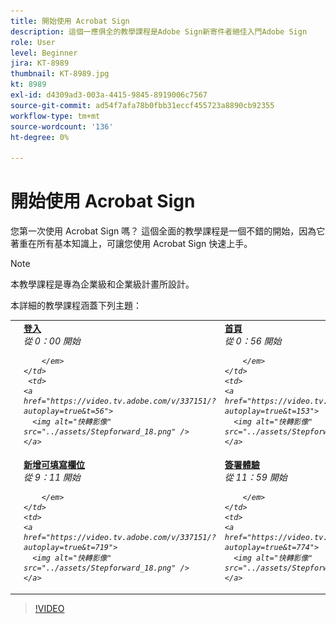 ```yaml
---
title: 開始使用 Acrobat Sign
description: 這個一應俱全的教學課程是Adobe Sign新寄件者絕佳入門Adobe Sign
role: User
level: Beginner
jira: KT-8989
thumbnail: KT-8989.jpg
kt: 8989
exl-id: d4309ad3-003a-4415-9845-8919006c7567
source-git-commit: ad54f7afa78b0fbb31eccf455723a8890cb92355
workflow-type: tm+mt
source-wordcount: '136'
ht-degree: 0%

---
```


# 開始使用 Acrobat Sign

您第一次使用 Acrobat Sign 嗎？ 這個全面的教學課程是一個不錯的開始，因為它著重在所有基本知識上，可讓您使用 Acrobat Sign 快速上手。

>[!NOTE]
>
>本教學課程是專為企業級和企業級計畫所設計。

本詳細的教學課程涵蓋下列主題：

<table style="table-layout:auto">
<tr>
  <td>
    <a href="https://video.tv.adobe.com/v/337151?hidetitle=true">
      <img alt="快轉影像" src="../assets/Stepforward_18.png" />
    </a>
  </td>
  <td>
     <a href="https://video.tv.adobe.com/v/337151?hidetitle=true"><strong>登入 </strong></a> <br> <em> 從 0：00 開始
         
        </em>
    </td>
     <td>
    <a href="https://video.tv.adobe.com/v/337151/?autoplay=true&t=56">
      <img alt="快轉影像" src="../assets/Stepforward_18.png" />
    </a>
  </td>
  <td>
     <a href="https://video.tv.adobe.com/v/337151/?autoplay=true&t=56"><strong>首頁 </strong></a> <br> <em> 從 0：56 開始
         
        </em>
    </td>
    <td>
    <a href="https://video.tv.adobe.com/v/337151/?autoplay=true&t=153">
      <img alt="快轉影像" src="../assets/Stepforward_18.png" />
    </a>
  </td>
  <td>
     <a href="https://video.tv.adobe.com/v/337151/?autoplay=true&t=153"><strong>設定您的設定檔 </strong></a> <br> <em> 從 2：33 開始
        
        </em>
    </td>
    <td>
    <a href="https://video.tv.adobe.com/v/337151/?autoplay=true&t=272">
      <img alt="快轉影像" src="../assets/Stepforward_18.png" />
    </a>
  </td>
  <td>
     <a href="https://video.tv.adobe.com/v/337151/?autoplay=true&t=272"><strong>傳送設定 </strong></a> <br> <em> 從 4：32 開始
        
        </em>
    </td>
  </tr>
  <tr>
    <td>
    <a href="https://video.tv.adobe.com/v/337151/?autoplay=true&t=551">
      <img alt="快轉影像" src="../assets/Stepforward_18.png" />
    </a>
  </td>
  <td>
     <a href="https://video.tv.adobe.com/v/337151/?autoplay=true&t=551"><strong>新增可填寫欄位 </strong></a> <br> <em> 從 9：11 開始
         
        </em>
    </td>
    <td>
    <a href="https://video.tv.adobe.com/v/337151/?autoplay=true&t=719">
      <img alt="快轉影像" src="../assets/Stepforward_18.png" />
    </a>
  </td>
  <td>
     <a href="https://video.tv.adobe.com/v/337151/?autoplay=true&t=719"><strong>簽署體驗 </strong></a> <br> <em> 從 11：59 開始
        
        </em>
    </td>
    <td>
    <a href="https://video.tv.adobe.com/v/337151/?autoplay=true&t=774">
      <img alt="快轉影像" src="../assets/Stepforward_18.png" />
    </a>
  </td>
  <td>
     <a href="https://video.tv.adobe.com/v/337151/?autoplay=true&t=774"><strong>管理和追蹤檔 </strong></a> <br> <em> 從 12：54 開始
        
        </em>
    </td>
    <td>
    <a href="https://video.tv.adobe.com/v/337151/?autoplay=true&t=898">
      <img alt="快轉影像" src="../assets/Stepforward_18.png" />
    </a>
  </td>
  <td>
     <a href="https://video.tv.adobe.com/v/337151/?autoplay=true&t=898"><strong>支援和資源 </strong></a> <br> <em> 從 14：58 開始
        
        </em>
    </td>
  </tr>
  </table>

>[!VIDEO](https://video.tv.adobe.com/v/337151?hidetitle=true)
